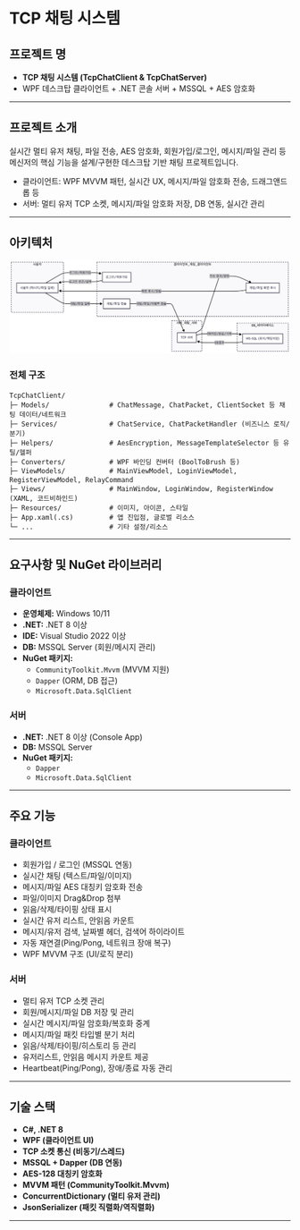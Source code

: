 # TCP 채팅 시스템

## 프로젝트 명
- **TCP 채팅 시스템 (TcpChatClient & TcpChatServer)**
- WPF 데스크탑 클라이언트 + .NET 콘솔 서버 + MSSQL + AES 암호화

---

## 프로젝트 소개
실시간 멀티 유저 채팅, 파일 전송, AES 암호화, 회원가입/로그인, 
메시지/파일 관리 등 메신저의 핵심 기능을 설계/구현한 데스크탑 기반 채팅 프로젝트입니다.  
- 클라이언트: WPF MVVM 패턴, 실시간 UX, 메시지/파일 암호화 전송, 드래그앤드롭 등
- 서버: 멀티 유저 TCP 소켓, 메시지/파일 암호화 저장, DB 연동, 실시간 관리

---

## 아키텍처
![아키텍쳐](Screenshots/ChatArchitecture.png)

### 전체 구조
```plaintext
TcpChatClient/
├─ Models/               # ChatMessage, ChatPacket, ClientSocket 등 채팅 데이터/네트워크
├─ Services/             # ChatService, ChatPacketHandler (비즈니스 로직/분기)
├─ Helpers/              # AesEncryption, MessageTemplateSelector 등 유틸/헬퍼
├─ Converters/           # WPF 바인딩 컨버터 (BoolToBrush 등)
├─ ViewModels/           # MainViewModel, LoginViewModel, RegisterViewModel, RelayCommand
├─ Views/                # MainWindow, LoginWindow, RegisterWindow (XAML, 코드비하인드)
├─ Resources/            # 이미지, 아이콘, 스타일
├─ App.xaml(.cs)         # 앱 진입점, 글로벌 리소스
└─ ...                   # 기타 설정/리소스
```

---
## 요구사항 및 NuGet 라이브러리

### 클라이언트
- **운영체제:** Windows 10/11
- **.NET:** .NET 8 이상
- **IDE:** Visual Studio 2022 이상
- **DB:** MSSQL Server (회원/메시지 관리)
- **NuGet 패키지:**
  - `CommunityToolkit.Mvvm` (MVVM 지원)
  - `Dapper` (ORM, DB 접근)
  - `Microsoft.Data.SqlClient`

### 서버
- **.NET:** .NET 8 이상 (Console App)
- **DB:** MSSQL Server
- **NuGet 패키지:**
  - `Dapper`
  - `Microsoft.Data.SqlClient`

---

## 주요 기능

### 클라이언트
- 회원가입 / 로그인 (MSSQL 연동)
- 실시간 채팅 (텍스트/파일/이미지)
- 메시지/파일 AES 대칭키 암호화 전송
- 파일/이미지 Drag&Drop 첨부
- 읽음/삭제/타이핑 상태 표시
- 실시간 유저 리스트, 안읽음 카운트
- 메시지/유저 검색, 날짜별 헤더, 검색어 하이라이트
- 자동 재연결(Ping/Pong, 네트워크 장애 복구)
- WPF MVVM 구조 (UI/로직 분리)

### 서버
- 멀티 유저 TCP 소켓 관리
- 회원/메시지/파일 DB 저장 및 관리
- 실시간 메시지/파일 암호화/복호화 중계
- 메시지/파일 패킷 타입별 분기 처리
- 읽음/삭제/타이핑/히스토리 등 관리
- 유저리스트, 안읽음 메시지 카운트 제공
- Heartbeat(Ping/Pong), 장애/종료 자동 관리

---

## 기술 스택

- **C#, .NET 8**
- **WPF (클라이언트 UI)**
- **TCP 소켓 통신 (비동기/스레드)**
- **MSSQL + Dapper (DB 연동)**
- **AES-128 대칭키 암호화**
- **MVVM 패턴 (CommunityToolkit.Mvvm)**
- **ConcurrentDictionary (멀티 유저 관리)**
- **JsonSerializer (패킷 직렬화/역직렬화)**

---

